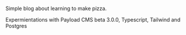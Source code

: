 Simple blog about learning to make pizza.

Expermientations with Payload CMS beta 3.0.0, Typescript, Tailwind and Postgres
